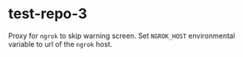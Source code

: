# test-repo-3
Proxy for `ngrok` to skip warning screen. Set `NGROK_HOST` environmental variable to url of the `ngrok` host.